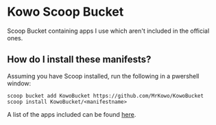 # Kowo Scoop Bucket

Scoop Bucket containing apps I use which aren't included in the official ones.

## How do I install these manifests?

Assuming you have Scoop installed, run the following in a pwershell window:

```pwsh
scoop bucket add KowoBucket https://github.com/MrKowo/KowoBucket
scoop install KowoBucket/<manifestname>
```

A list of the apps included can be found [here](bucket).
